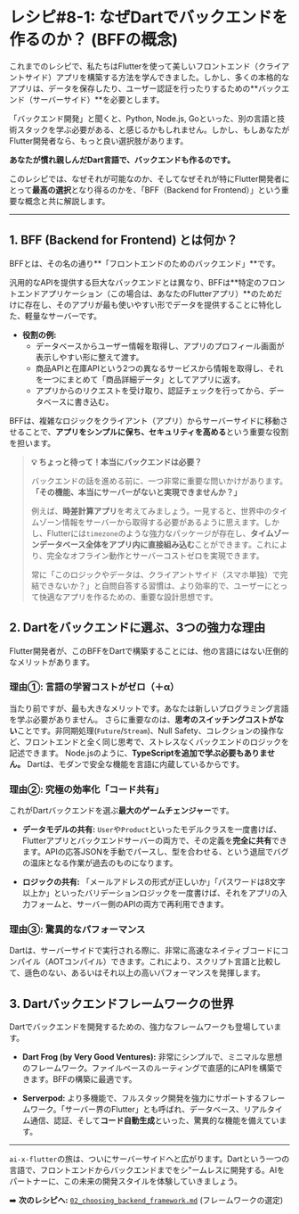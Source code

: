 # レシピ#8-1: なぜDartでバックエンドを作るのか？ (BFFの概念)

これまでのレシピで、私たちはFlutterを使って美しいフロントエンド（クライアントサイド）アプリを構築する方法を学んできました。しかし、多くの本格的なアプリは、データを保存したり、ユーザー認証を行ったりするための**バックエンド（サーバーサイド）**を必要とします。

「バックエンド開発」と聞くと、Python, Node.js, Goといった、別の言語と技術スタックを学ぶ必要がある、と感じるかもしれません。しかし、もしあなたがFlutter開発者なら、もっと良い選択肢があります。

**あなたが慣れ親しんだDart言語で、バックエンドも作るのです。**

このレシピでは、なぜそれが可能なのか、そしてなぜそれが特にFlutter開発者にとって**最高の選択**となり得るのかを、「BFF（Backend for Frontend）」という重要な概念と共に解説します。

---

## 1. BFF (Backend for Frontend) とは何か？

BFFとは、その名の通り**「フロントエンドのためのバックエンド」**です。

汎用的なAPIを提供する巨大なバックエンドとは異なり、BFFは**特定のフロントエンドアプリケーション（この場合は、あなたのFlutterアプリ）**のためだけに存在し、そのアプリが最も使いやすい形でデータを提供することに特化した、軽量なサーバーです。

*   **役割の例:**
    *   データベースからユーザー情報を取得し、アプリのプロフィール画面が表示しやすい形に整えて渡す。
    *   商品APIと在庫APIという2つの異なるサービスから情報を取得し、それを一つにまとめて「商品詳細データ」としてアプリに返す。
    *   アプリからのリクエストを受け取り、認証チェックを行ってから、データベースに書き込む。

BFFは、複雑なロジックをクライアント（アプリ）からサーバーサイドに移動させることで、**アプリをシンプルに保ち、セキュリティを高める**という重要な役割を担います。

> **💡 ちょっと待って！本当にバックエンドは必要？**
>
> バックエンドの話を進める前に、一つ非常に重要な問いかけがあります。**「その機能、本当にサーバーがないと実現できませんか？」**
>
> 例えば、**時差計算アプリ**を考えてみましょう。一見すると、世界中のタイムゾーン情報をサーバーから取得する必要があるように思えます。しかし、Flutterには`timezone`のような強力なパッケージが存在し、**タイムゾーンデータベース全体をアプリ内に直接組み込む**ことができます。これにより、完全なオフライン動作とサーバーコストゼロを実現できます。
>
> 常に「このロジックやデータは、クライアントサイド（スマホ単独）で完結できないか？」と自問自答する習慣は、より効率的で、ユーザーにとって快適なアプリを作るための、重要な設計思想です。

## 2. Dartをバックエンドに選ぶ、3つの強力な理由

Flutter開発者が、このBFFをDartで構築することには、他の言語にはない圧倒的なメリットがあります。

### 理由①: 言語の学習コストがゼロ（＋α）

当たり前ですが、最も大きなメリットです。あなたは新しいプログラミング言語を学ぶ必要がありません。
さらに重要なのは、**思考のスイッチングコストがない**ことです。非同期処理(`Future`/`Stream`)、Null Safety、コレクションの操作など、フロントエンドと全く同じ思考で、ストレスなくバックエンドのロジックを記述できます。
Node.jsのように、**TypeScriptを追加で学ぶ必要もありません。** Dartは、モダンで安全な機能を言語に内蔵しているからです。

### 理由②: 究極の効率化「コード共有」

これがDartバックエンドを選ぶ**最大のゲームチェンジャー**です。

*   **データモデルの共有:**
    `User`や`Product`といったモデルクラスを一度書けば、Flutterアプリとバックエンドサーバーの両方で、その定義を**完全に共有**できます。APIの応答JSONを手動でパースし、型を合わせる、という退屈でバグの温床となる作業が過去のものになります。

*   **ロジックの共有:**
    「メールアドレスの形式が正しいか」「パスワードは8文字以上か」といったバリデーションロジックを一度書けば、それをアプリの入力フォームと、サーバー側のAPIの両方で再利用できます。

### 理由③: 驚異的なパフォーマンス

Dartは、サーバーサイドで実行される際に、非常に高速なネイティブコードにコンパイル（AOTコンパイル）できます。これにより、スクリプト言語と比較して、遜色のない、あるいはそれ以上の高いパフォーマンスを発揮します。

## 3. Dartバックエンドフレームワークの世界

Dartでバックエンドを開発するための、強力なフレームワークも登場しています。

*   **Dart Frog (by Very Good Ventures):**
    非常にシンプルで、ミニマルな思想のフレームワーク。ファイルベースのルーティングで直感的にAPIを構築できます。BFFの構築に最適です。

*   **Serverpod:**
    より多機能で、フルスタック開発を強力にサポートするフレームワーク。「サーバー界のFlutter」とも呼ばれ、データベース、リアルタイム通信、認証、そして**コード自動生成**といった、驚異的な機能を備えています。

---

`ai-x-flutter`の旅は、ついにサーバーサイドへと広がります。Dartという一つの言語で、フロントエンドからバックエンドまでをシ"ームレスに開発する。AIをパートナーに、この未来の開発スタイルを体験していきましょう。

➡️ **次のレシピへ:** [`02_choosing_backend_framework.md`](./02_choosing_backend_framework.md) (フレームワークの選定)